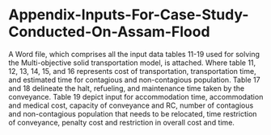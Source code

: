 # Appendix-Inputs-For-Case-Study-Conducted-On-Assam-Flood

A Word file, which comprises all the input data tables 11-19 used for solving the Multi-objective solid transportation model, is attached. Where table 11, 12, 13, 14, 15, and 16 represents cost of transportation, transportation time, and estimated time for contagious and non-contagious population. Table 17 and 18 delineate the halt, refueling, and maintenance time taken by the conveyance. Table 19 depict input for accommodation time, accommodation and medical cost, capacity of conveyance and RC, number of contagious and non-contagious population that needs to be relocated, time restriction of conveyance, penalty cost and restriction in overall cost and time.
